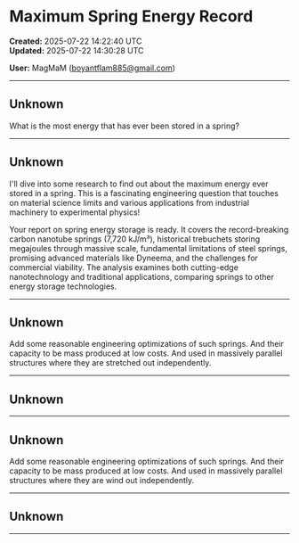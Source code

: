 # Maximum Spring Energy Record

**Created:** 2025-07-22 14:22:40 UTC  
**Updated:** 2025-07-22 14:30:28 UTC

**User:** MagMaM (boyantflam885@gmail.com)

---

## Unknown

What is the most energy that has ever been stored in a spring?

---

## Unknown



I'll dive into some research to find out about the maximum energy ever stored in a spring. This is a fascinating engineering question that touches on material science limits and various applications from industrial machinery to experimental physics!



Your report on spring energy storage is ready. It covers the record-breaking carbon nanotube springs (7,720 kJ/m³), historical trebuchets storing megajoules through massive scale, fundamental limitations of steel springs, promising advanced materials like Dyneema, and the challenges for commercial viability. The analysis examines both cutting-edge nanotechnology and traditional applications, comparing springs to other energy storage technologies.

---

## Unknown

Add some reasonable engineering optimizations of such springs. And their capacity to be mass produced at low costs. And used in massively parallel structures where they are stretched out independently.

---

## Unknown



---

## Unknown

Add some reasonable engineering optimizations of such springs. And their capacity to be mass produced at low costs. And used in massively parallel structures where they are wind out independently.

---

## Unknown



---

